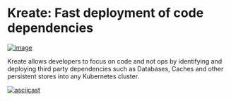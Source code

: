 # Kreate: Fast deployment of code dependencies

[![image](https://travis-ci.org/kreate-io/kreate.svg?branch=master)](https://travis-ci.org/kreate-io/kreate)

Kreate allows developers to focus on code and not ops by identifying and deploying third party dependencies such as Databases, Caches and other persistent stores into any Kubernetes cluster.

[![asciicast](https://asciinema.org/a/178016.png)](https://asciinema.org/a/178016)
